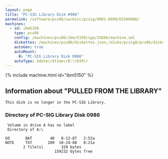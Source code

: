 ```yaml
---
layout: page
title: "PC-SIG Library Disk #986"
permalink: /software/pcx86/sw/misc/pcsig/0001-0999/DISK0986/
machines:
  - id: ibm5150
    type: pcx86
    config: /machines/pcx86/ibm/5150/cga/256kb/machine.xml
    diskettes: /machines/pcx86/diskettes.json,/disks/pcsig0/pcx86/diskettes.json
    autoGen: true
    autoMount:
      B: "PC-SIG Library Disk 0986"
    autoType: $date\r$time\rB:\rDIR\r
---
```


{% include machine.html id="ibm5150" %}

## Information about "PULLED FROM THE LIBRARY"

    This disk is no longer in the PC-SIG Library.

### Directory of PC-SIG Library Disk 0986

     Volume in drive A has no label
     Directory of A:\

    GO       BAT        40   8-12-87   2:52a
    NOTE     TXT       289  10-24-88   8:21a
            2 file(s)        329 bytes
                          159232 bytes free
